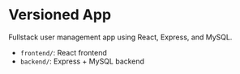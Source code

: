 # Versioned App

Fullstack user management app using React, Express, and MySQL.

- `frontend/`: React frontend
- `backend/`: Express + MySQL backend
